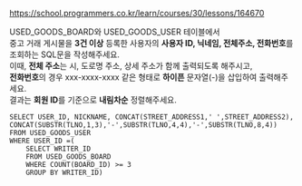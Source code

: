 https://school.programmers.co.kr/learn/courses/30/lessons/164670

USED_GOODS_BOARD와 USED_GOODS_USER 테이블에서  
중고 거래 게시물을 **3건 이상** 등록한 사용자의 **사용자 ID, 닉네임, 전체주소, 전화번호**를 조회하는 SQL문을 작성해주세요.  
이때, **전체 주소**는 시, 도로명 주소, 상세 주소가 함께 출력되도록 해주시고,  
**전화번호**의 경우 xxx-xxxx-xxxx 같은 형태로 **하이픈** 문자열(-)을 삽입하여 출력해주세요.  
결과는 **회원 ID**를 기준으로 **내림차순** 정렬해주세요.

```
SELECT USER_ID, NICKNAME, CONCAT(STREET_ADDRESS1,' ',STREET_ADDRESS2),
CONCAT(SUBSTR(TLNO,1,3),'-',SUBSTR(TLNO,4,4),'-',SUBSTR(TLNO,8,4))
FROM USED_GOODS_USER
WHERE USER_ID =(
    SELECT WRITER_ID
    FROM USED_GOODS_BOARD
    WHERE COUNT(BOARD_ID) >= 3
    GROUP BY WRITER_ID)
```
